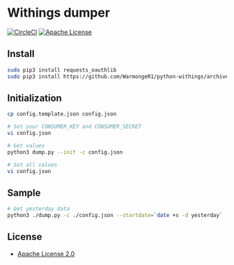 
# Withings dumper

[![CircleCI](https://circleci.com/gh/shirayu/withings-dumper.svg?style=svg)](https://circleci.com/gh/shirayu/withings-dumper)
[![Apache License](http://img.shields.io/badge/license-APACHE2-blue.svg)](http://www.apache.org/licenses/LICENSE-2.0)

## Install

```sh
sudo pip3 install requests_oauthlib
sudo pip3 install https://github.com/WarmongeR1/python-withings/archive/master.zip#egg=withings-0.4.0
```

## Initialization

```sh
cp config.template.json config.json

# Set your CONSUMER_KEY and CONSUMER_SECRET
vi config.json

# Get values
python3 dump.py --init -c config.json

# Set all values
vi config.json
```

## Sample

```sh
# Get yesterday data
python3 ./dump.py -c ./config.json --startdate=`date +s -d yesterday` --enddate=`date +s -d now`
```

## License
- [Apache License 2.0](http://www.apache.org/licenses/LICENSE-2.0)
